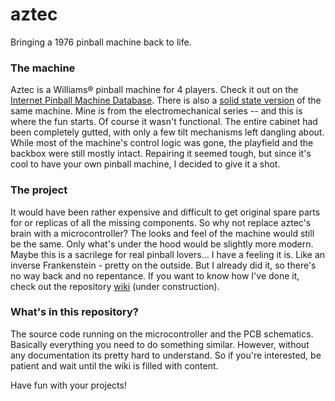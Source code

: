 # aztec
Bringing a 1976 pinball machine back to life.

### The machine
Aztec is a Williams® pinball machine for 4 players. Check it out on the [Internet Pinball Machine Database](https://www.ipdb.org/machine.cgi?gid=119). There is also a [solid state version](https://www.ipdb.org/machine.cgi?gid=4828) of the same machine. Mine is from the electromechanical series -- and this is where the fun starts. Of course it wasn't functional. The entire cabinet had been completely gutted, with only a few tilt mechanisms left dangling about. While most of the machine's control logic was gone, the playfield and the backbox were still mostly intact. Repairing it seemed tough, but since it's cool to have your own pinball machine, I decided to give it a shot.

### The project
It would have been rather expensive and difficult to get original spare parts for or replicas of all the missing components. So why not replace aztec's brain with a microcontroller? The looks and feel of the machine would still be the same. Only what's under the hood would be slightly more modern. Maybe this is a sacrilege for real pinball lovers... I have a feeling it is. Like an inverse Frankenstein - pretty on the outside. But I already did it, so there's no way back and no repentance. If you want to know how I've done it, check out the repository [wiki](https://github.com/awarsewa/aztec/wiki) (under construction).

### What's in this repository?
The source code running on the microcontroller and the PCB schematics. Basically everything you need to do something similar. However, without any documentation its pretty hard to understand. So if you're interested, be patient and wait until the wiki is filled with content. 

Have fun with your projects!
